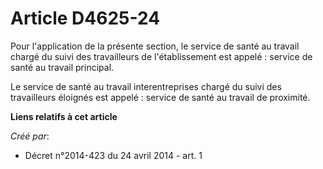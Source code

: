 # Article D4625-24

Pour l'application de la présente section, le service de santé au travail chargé du suivi des travailleurs de l'établissement
est appelé : service de santé au travail principal. 

Le service de santé au travail interentreprises chargé du suivi des travailleurs éloignés est appelé : service de santé au
travail de proximité.

**Liens relatifs à cet article**

_Créé par_:

  - Décret n°2014-423 du 24 avril 2014 - art. 1
